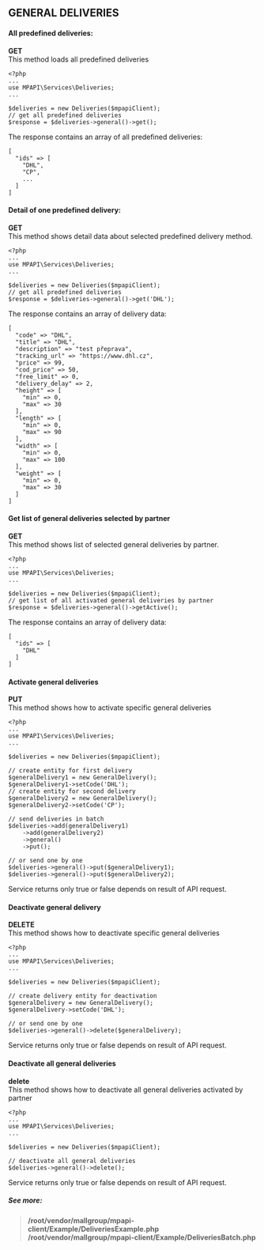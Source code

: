 ## GENERAL DELIVERIES


#### All predefined deliveries:
**GET**  
This method loads all predefined deliveries
```
<?php 
...
use MPAPI\Services\Deliveries;
... 

$deliveries = new Deliveries($mpapiClient); 
// get all predefined deliveries
$response = $deliveries->general()->get(); 
```

The response contains an array of all predefined deliveries:
```
[
  "ids" => [
    "DHL",
    "CP",
    ...
  ]
]
```

#### Detail of one predefined delivery:
**GET**  
This method shows detail data about selected predefined delivery method.
```
<?php 
...
use MPAPI\Services\Deliveries;
... 

$deliveries = new Deliveries($mpapiClient); 
// get all predefined deliveries
$response = $deliveries->general()->get('DHL'); 
```

The response contains an array of delivery data:
```
[
  "code" => "DHL",
  "title" => "DHL",
  "description" => "test přeprava",
  "tracking_url" => "https://www.dhl.cz",
  "price" => 99,
  "cod_price" => 50,
  "free_limit" => 0,
  "delivery_delay" => 2,
  "height" => [
    "min" => 0,
    "max" => 30
  ],
  "length" => [
    "min" => 0,
    "max" => 90
  ],
  "width" => [
    "min" => 0,
    "max" => 100
  ],
  "weight" => [
    "min" => 0,
    "max" => 30
  ]
]
```

#### Get list of general deliveries selected by partner
**GET**  
This method shows list of selected general deliveries by partner.
```
<?php 
...
use MPAPI\Services\Deliveries;
... 

$deliveries = new Deliveries($mpapiClient); 
// get list of all activated general deliveries by partner
$response = $deliveries->general()->getActive(); 
```

The response contains an array of delivery data:
```
[
  "ids" => [
    "DHL"
  ]
]
```

#### Activate general deliveries
**PUT**  
This method shows how to activate specific general deliveries
```
<?php 
...
use MPAPI\Services\Deliveries;
... 

$deliveries = new Deliveries($mpapiClient);
 
// create entity for first delivery
$generalDelivery1 = new GeneralDelivery();
$generalDelivery1->setCode('DHL');
// create entity for second delivery
$generalDelivery2 = new GeneralDelivery();
$generalDelivery2->setCode('CP');

// send deliveries in batch
$deliveries->add(generalDelivery1)
	->add(generalDelivery2)
	->general()
	->put();
	
// or send one by one
$deliveries->general()->put($generalDelivery1);
$deliveries->general()->put($generalDelivery2);
```

Service returns only true or false depends on result of API request.


#### Deactivate general delivery
**DELETE**  
This method shows how to deactivate specific general deliveries
```
<?php 
...
use MPAPI\Services\Deliveries;
... 

$deliveries = new Deliveries($mpapiClient);
 
// create delivery entity for deactivation
$generalDelivery = new GeneralDelivery();
$generalDelivery->setCode('DHL');

// or send one by one
$deliveries->general()->delete($generalDelivery);
```

Service returns only true or false depends on result of API request.


#### Deactivate all general deliveries
**delete**  
This method shows how to deactivate all general deliveries activated by partner
```
<?php 
...
use MPAPI\Services\Deliveries;
... 

$deliveries = new Deliveries($mpapiClient);

// deactivate all general deliveries
$deliveries->general()->delete();
```

Service returns only true or false depends on result of API request. 


##### See more:
> **/root/vendor/mallgroup/mpapi-client/Example/DeliveriesExample.php**
> **/root/vendor/mallgroup/mpapi-client/Example/DeliveriesBatch.php**
